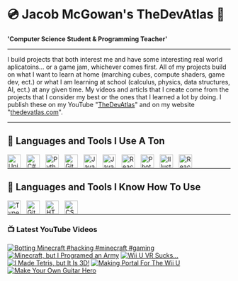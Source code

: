 # 💿 Jacob McGowan's TheDevAtlas 💽

**'Computer Science Student & Programming Teacher'**

---

I build projects that both interest me and have some interesting real world aplicatoins... or a game jam, whichever comes first. All of my projects build on what I want to learn at home (marching cubes, compute shaders, game dev, ect.) or what I am learning at school (calculus, physics, data structures, AI, ect.) at any given time. My videos and articls that I create come from the projects that I consider my best or the ones that I learned a lot by doing. I publish these on my YouTube "[TheDevAtlas](https://www.youtube.com/@thedevatlas)" and on my website "[thedevatlas.com](https://www.thedevatlas.com/)".

---

## 💾 Languages and Tools I Use A Ton

<img align="left" alt="Unity" width="30px" style="padding-right:10px;" src="https://cdn.jsdelivr.net/gh/devicons/devicon@latest/icons/unity/unity-original.svg" />
<img align="left" alt="C#" width="30px" style="padding-right:10px;" src="https://cdn.jsdelivr.net/gh/devicons/devicon@latest/icons/csharp/csharp-original.svg" />
<img align="left" alt="Python" width="30px" style="padding-right:10px;" src="https://cdn.jsdelivr.net/gh/devicons/devicon@latest/icons/python/python-original.svg" />
<img align="left" alt="GitHub" width="30px" style="padding-right:10px;" src="https://cdn.jsdelivr.net/gh/devicons/devicon/icons/github/github-original.svg" />
<img align="left" alt="Java" width="30px" style="padding-right:10px;" src="https://cdn.jsdelivr.net/gh/devicons/devicon/icons/java/java-original.svg"/>
<img align="left" alt="JavaScript" width="30px" style="padding-right:10px;" src="https://cdn.jsdelivr.net/gh/devicons/devicon/icons/javascript/javascript-plain.svg" />
<img align="left" alt="React" width="30px" style="padding-right:10px;" src="https://cdn.jsdelivr.net/gh/devicons/devicon/icons/react/react-original.svg" />
<img align="left" alt="Photoshop" width="30px" style="padding-right:10px;" src="https://cdn.jsdelivr.net/gh/devicons/devicon@latest/icons/photoshop/photoshop-original.svg" />
<img align="left" alt="Illustrator" width="30px" style="padding-right:10px;" src="https://cdn.jsdelivr.net/gh/devicons/devicon@latest/icons/illustrator/illustrator-plain.svg" />
<img align="left" alt="React" width="30px" style="padding-right:10px;" src="https://cdn.jsdelivr.net/gh/devicons/devicon@latest/icons/premierepro/premierepro-original.svg" />

<br />

---

## 🧠 Languages and Tools I Know How To Use

<img align="left" alt="TypeScript" width="30px" style="padding-right:10px;" src="https://cdn.jsdelivr.net/gh/devicons/devicon/icons/typescript/typescript-plain.svg" />
<img align="left" alt="Git" width="30px" style="padding-right:10px;" src="https://cdn.jsdelivr.net/gh/devicons/devicon/icons/git/git-original.svg" />
<img align="left" alt="HTML" width="30px" style="padding-right:10px;" src="https://cdn.jsdelivr.net/gh/devicons/devicon/icons/html5/html5-plain.svg" />
<img align="left" alt="CSS" width="30px" style="padding-right:10px;" src="https://cdn.jsdelivr.net/gh/devicons/devicon/icons/css3/css3-plain.svg" />

<br />

---

### 📺 Latest YouTube Videos

<!-- BEGIN YOUTUBE-CARDS -->
[![Botting Minecraft #hacking #minecraft  #gaming](https://ytcards.demolab.com/?id=TqG3uUF3Hfg&title=Botting+Minecraft+%23hacking+%23minecraft++%23gaming&lang=en&timestamp=1717358156&background_color=%230d1117&title_color=%23ffffff&stats_color=%23dedede&max_title_lines=1&width=250&border_radius=5 "Botting Minecraft #hacking #minecraft  #gaming")](https://www.youtube.com/watch?v=TqG3uUF3Hfg)
[![Minecraft, but I Programed an Army](https://ytcards.demolab.com/?id=UTdMsBxc3LM&title=Minecraft%2C+but+I+Programed+an+Army&lang=en&timestamp=1717354820&background_color=%230d1117&title_color=%23ffffff&stats_color=%23dedede&max_title_lines=1&width=250&border_radius=5 "Minecraft, but I Programed an Army")](https://www.youtube.com/watch?v=UTdMsBxc3LM)
[![Wii U VR Sucks...](https://ytcards.demolab.com/?id=sKPqsVZojIs&title=Wii+U+VR+Sucks...&lang=en&timestamp=1716685895&background_color=%230d1117&title_color=%23ffffff&stats_color=%23dedede&max_title_lines=1&width=250&border_radius=5 "Wii U VR Sucks...")](https://www.youtube.com/watch?v=sKPqsVZojIs)
[![I Made Tetris, but It Is 3D!](https://ytcards.demolab.com/?id=Zw6lD9ICB9g&title=I+Made+Tetris%2C+but+It+Is+3D%21&lang=en&timestamp=1716566406&background_color=%230d1117&title_color=%23ffffff&stats_color=%23dedede&max_title_lines=1&width=250&border_radius=5 "I Made Tetris, but It Is 3D!")](https://www.youtube.com/watch?v=Zw6lD9ICB9g)
[![Making Portal For The Wii U](https://ytcards.demolab.com/?id=GEfee-DoDiY&title=Making+Portal+For+The+Wii+U&lang=en&timestamp=1716250681&background_color=%230d1117&title_color=%23ffffff&stats_color=%23dedede&max_title_lines=1&width=250&border_radius=5 "Making Portal For The Wii U")](https://www.youtube.com/watch?v=GEfee-DoDiY)
[![Make Your Own Guitar Hero](https://ytcards.demolab.com/?id=M4wGRWnURQk&title=Make+Your+Own+Guitar+Hero&lang=en&timestamp=1715362006&background_color=%230d1117&title_color=%23ffffff&stats_color=%23dedede&max_title_lines=1&width=250&border_radius=5 "Make Your Own Guitar Hero")](https://www.youtube.com/watch?v=M4wGRWnURQk)
<!-- END YOUTUBE-CARDS -->
#
